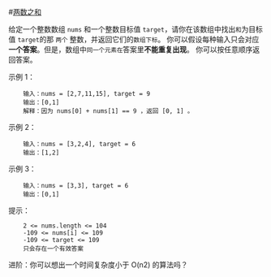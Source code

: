 #[两数之和](https://leetcode-cn.com/leetbook/read/top-interview-questions-easy/x2jrse/)


给定一个整数数组 `nums` 和一个整数目标值 `target`，请你在该数组中找出`和`为目标值 `target`的那 `两个` 整数，并返回它们的`数组下标`。
你可以假设每种输入只会对应**一个答案**。但是，数组中`同一个元素在`答案里**不能重复出现**。
你可以按任意顺序返回答案。


示例 1：

```
    输入：nums = [2,7,11,15], target = 9
    输出：[0,1]
    解释：因为 nums[0] + nums[1] == 9 ，返回 [0, 1] 。
```

示例 2：

```
    输入：nums = [3,2,4], target = 6
    输出：[1,2]
```

示例 3：

```
    输入：nums = [3,3], target = 6
    输出：[0,1]
```
 

提示：

```
    2 <= nums.length <= 104
    -109 <= nums[i] <= 109
    -109 <= target <= 109
    只会存在一个有效答案
```

进阶：你可以想出一个时间复杂度小于 O(n2) 的算法吗？